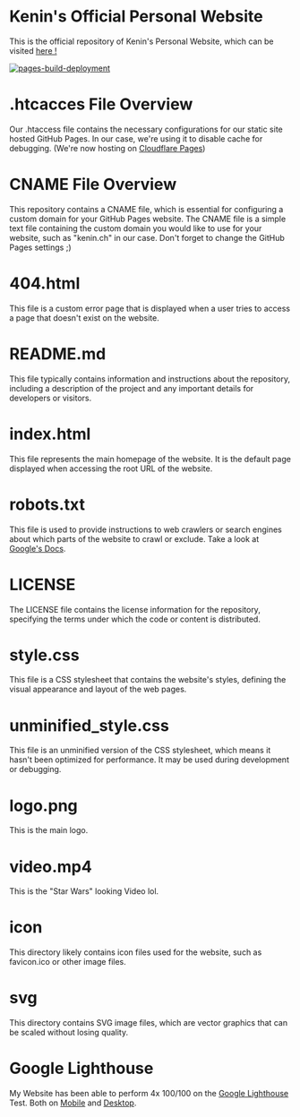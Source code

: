 # Kenin's Official Personal Website

This is the official repository of Kenin's Personal Website, which can be visited [here !](https://kenin.ch/)

[![pages-build-deployment](https://github.com/keninkujovic/keninkujovic.github.io/actions/workflows/pages/pages-build-deployment/badge.svg)](https://github.com/keninkujovic/keninkujovic.github.io/actions/workflows/pages/pages-build-deployment)


# .htcacces File Overview
Our .htaccess file contains the necessary configurations for our static site hosted GitHub Pages. In our case, we're using it to disable cache for debugging. (We're now hosting on [Cloudflare Pages](https://pages.cloudflare.com/))

# CNAME File Overview
This repository contains a CNAME file, which is essential for configuring a custom domain for your GitHub Pages website. The CNAME file is a simple text file containing the custom domain you would like to use for your website, such as "kenin.ch" in our case. Don't forget to change the GitHub Pages settings ;)

# 404.html
This file is a custom error page that is displayed when a user tries to access a page that doesn't exist on the website.

# README.md
This file typically contains information and instructions about the repository, including a description of the project and any important details for developers or visitors.

# index.html
This file represents the main homepage of the website. It is the default page displayed when accessing the root URL of the website.

# robots.txt
This file is used to provide instructions to web crawlers or search engines about which parts of the website to crawl or exclude. Take a look at [Google's Docs](https://developers.google.com/search/docs/crawling-indexing/robots/create-robots-txt).


# LICENSE
The LICENSE file contains the license information for the repository, specifying the terms under which the code or content is distributed.

# style.css
This file is a CSS stylesheet that contains the website's styles, defining the visual appearance and layout of the web pages.

# unminified_style.css
This file is an unminified version of the CSS stylesheet, which means it hasn't been optimized for performance. It may be used during development or debugging.

# logo.png
This is the main logo.

# video.mp4
This is the "Star Wars" looking Video lol.

# icon
This directory likely contains icon files used for the website, such as favicon.ico or other image files.

# svg
This directory contains SVG image files, which are vector graphics that can be scaled without losing quality.

# Google Lighthouse
My Website has been able to perform 4x 100/100 on the [Google Lighthouse](https://developer.chrome.com/docs/lighthouse/overview/) Test. Both on [Mobile](https://pagespeed.web.dev/analysis/https-kenin-ch/cmbmgd2hpv?form_factor=mobile) and [Desktop](https://pagespeed.web.dev/analysis/https-kenin-ch/cmbmgd2hpv?form_factor=desktop).